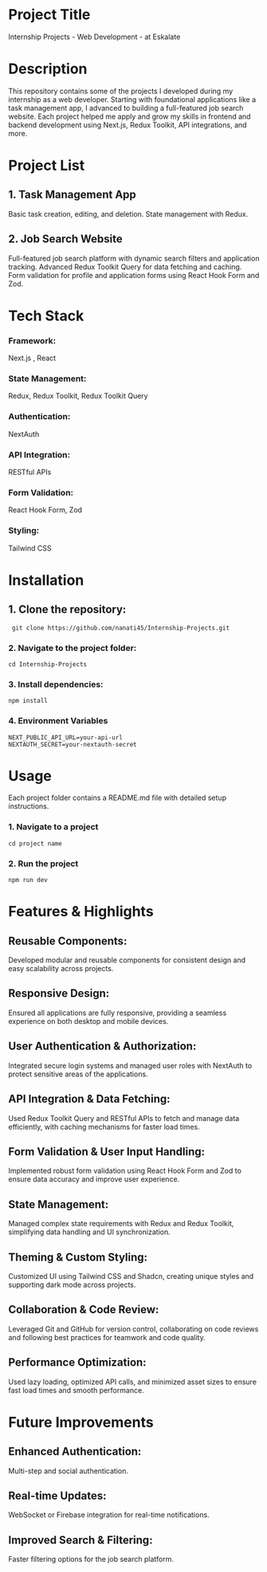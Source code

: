 
# Project Title

Internship Projects - Web Development - at Eskalate

# Description

This repository contains some of the projects I developed during my internship as a web developer. Starting with foundational applications like a task management app, I advanced to building a full-featured job search website. Each project helped me apply and grow my skills in frontend and backend development using Next.js, Redux Toolkit, API integrations, and more.

# Project List

## 1. Task Management App

Basic task creation, editing, and deletion.
State management with Redux.

## 2. Job Search Website

Full-featured job search platform with dynamic search filters and application tracking.
Advanced Redux Toolkit Query for data fetching and caching.
Form validation for profile and application forms using React Hook Form and Zod.


# Tech Stack

### Framework:
 Next.js , React
### State Management:
 Redux, Redux Toolkit, Redux Toolkit Query
### Authentication:
 NextAuth
### API Integration: 
RESTful APIs
### Form Validation: 
React Hook Form, Zod
### Styling: 
Tailwind CSS 

# Installation

## 1. Clone the repository:

```
 git clone https://github.com/nanati45/Internship-Projects.git

```

### 2. Navigate to the project folder:

```
cd Internship-Projects
```

### 3. Install dependencies:

```
npm install
```

### 4. Environment Variables
```
NEXT_PUBLIC_API_URL=your-api-url
NEXTAUTH_SECRET=your-nextauth-secret
```

# Usage
Each project folder contains a README.md file with detailed setup instructions.

### 1. Navigate to a project

``` 
cd project name 
```

### 2. Run the project
```
npm run dev
```

# Features & Highlights

## Reusable Components: 
Developed modular and reusable components for consistent design and easy scalability across projects.
## Responsive Design: 
Ensured all applications are fully responsive, providing a seamless experience on both desktop and mobile devices.

## User Authentication & Authorization: 
Integrated secure login systems and managed user roles with NextAuth to protect sensitive areas of the applications.
## API Integration & Data Fetching: 
Used Redux Toolkit Query and RESTful APIs to fetch and manage data efficiently, with caching mechanisms for faster load times.
## Form Validation & User Input Handling: 
Implemented robust form validation using React Hook Form and Zod to ensure data accuracy and improve user experience.
## State Management:
Managed complex state requirements with Redux and Redux Toolkit, simplifying data handling and UI synchronization.
## Theming & Custom Styling: 
Customized UI using Tailwind CSS and Shadcn, creating unique styles and supporting dark mode across projects.
## Collaboration & Code Review: 
Leveraged Git and GitHub for version control, collaborating on code reviews and following best practices for teamwork and code quality.
## Performance Optimization: 
Used lazy loading, optimized API calls, and minimized asset sizes to ensure fast load times and smooth performance.


# Future Improvements

## Enhanced Authentication:
Multi-step and social authentication.
## Real-time Updates: 
WebSocket or Firebase integration for real-time notifications.
## Improved Search & Filtering: 
Faster filtering options for the job search platform.


